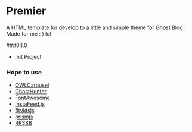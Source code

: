 # Premier
A HTML template for develop to a little and simple theme for Ghost Blog . Made for me : ) lol

###0.1.0
- Init Project


### Hope to use
- [OWLCarousel](http://owlgraphic.com/owlcarousel/)
- [GhostHunter](https://github.com/jamalneufeld/ghostHunter)
- [FontAwesome](http://fortawesome.github.io/Font-Awesome/)
- [InstaFeed.js](http://instafeedjs.com/)
- [fitvidsjs](http://fitvidsjs.com/)
- [prismjs](http://prismjs.com/)
- [RRSSB](https://github.com/kni-labs/rrssb)
